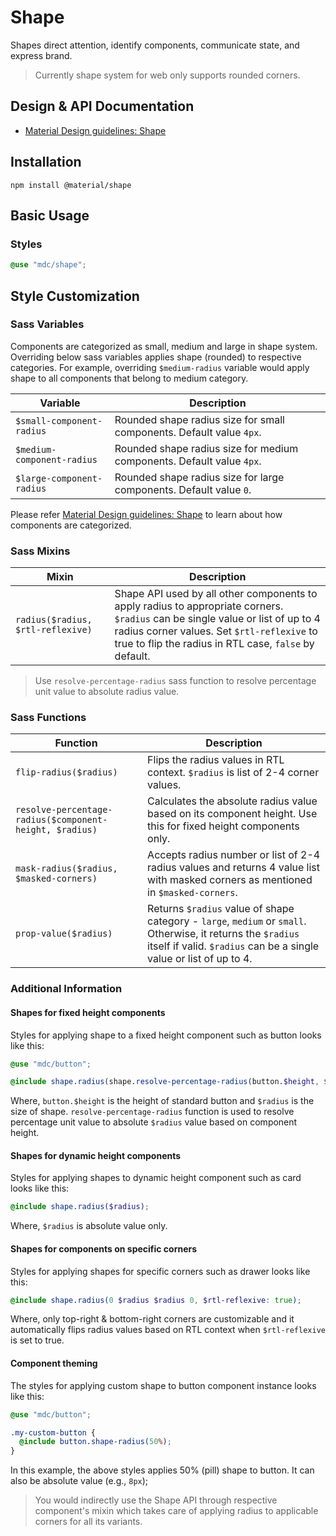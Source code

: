 <!--docs:
title: "Shape"
layout: detail
section: components
excerpt: "Shapes direct attention, identify components, communicate state, and express brand."
path: /catalog/shape/
-->

# Shape

Shapes direct attention, identify components, communicate state, and express brand.

> Currently shape system for web only supports rounded corners.

## Design & API Documentation

<ul class="icon-list">
  <li class="icon-list-item icon-list-item--spec">
    <a href="https://material.io/go/design-shape">Material Design guidelines: Shape</a>
  </li>
</ul>

## Installation

```
npm install @material/shape
```

## Basic Usage

### Styles

```scss
@use "mdc/shape";
```

## Style Customization

### Sass Variables

Components are categorized as small, medium and large in shape system. Overriding below sass variables applies shape (rounded) to respective categories. For example, overriding `$medium-radius` variable would apply shape to all components that belong to medium category.

Variable | Description
--- | ---
`$small-component-radius` | Rounded shape radius size for small components. Default value `4px`.
`$medium-component-radius` | Rounded shape radius size for medium components. Default value `4px`.
`$large-component-radius` | Rounded shape radius size for large components. Default value `0`.

Please refer [Material Design guidelines: Shape](https://material.io/go/design-shape) to learn about how components are categorized.

### Sass Mixins

Mixin | Description
--- | ---
`radius($radius, $rtl-reflexive)` | Shape API used by all other components to apply radius to appropriate corners. `$radius` can be single value or list of up to 4 radius corner values. Set `$rtl-reflexive` to true to flip the radius in RTL case, `false` by default.

> Use `resolve-percentage-radius` sass function to resolve percentage unit value to absolute radius value.

### Sass Functions

Function | Description
--- | ---
`flip-radius($radius)` | Flips the radius values in RTL context. `$radius` is list of 2-4 corner values.
`resolve-percentage-radius($component-height, $radius)` | Calculates the absolute radius value based on its component height. Use this for fixed height components only.
`mask-radius($radius, $masked-corners)` | Accepts radius number or list of 2-4 radius values and returns 4 value list with masked corners as mentioned in `$masked-corners`.
`prop-value($radius)` | Returns `$radius` value of shape category - `large`, `medium` or `small`. Otherwise, it returns the `$radius` itself if valid. `$radius` can be a single value or list of up to 4.

### Additional Information

#### Shapes for fixed height components

Styles for applying shape to a fixed height component such as button looks like this:

```scss
@use "mdc/button";

@include shape.radius(shape.resolve-percentage-radius(button.$height, $radius));
```

Where, `button.$height` is the height of standard button and `$radius` is the size of shape. `resolve-percentage-radius` function is used to resolve percentage unit value to absolute `$radius` value based on component height.

#### Shapes for dynamic height components

Styles for applying shapes to dynamic height component such as card looks like this:

```scss
@include shape.radius($radius);
```

Where, `$radius` is absolute value only.

#### Shapes for components on specific corners

Styles for applying shapes for specific corners such as drawer looks like this:

```scss
@include shape.radius(0 $radius $radius 0, $rtl-reflexive: true);
```

Where, only top-right & bottom-right corners are customizable and it automatically flips radius values based on RTL context when `$rtl-reflexive` is set to true.

#### Component theming

The styles for applying custom shape to button component instance looks like this:

```scss
@use "mdc/button";

.my-custom-button {
  @include button.shape-radius(50%);
}
```

In this example, the above styles applies 50% (pill) shape to button. It can also be absolute value (e.g., `8px`);

> You would indirectly use the Shape API through respective component's mixin which takes care of applying radius to applicable corners for all its variants.
